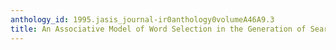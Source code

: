 ```yaml
---
anthology_id: 1995.jasis_journal-ir0anthology0volumeA46A9.3
title: An Associative Model of Word Selection in the Generation of Search Queries
---
```

